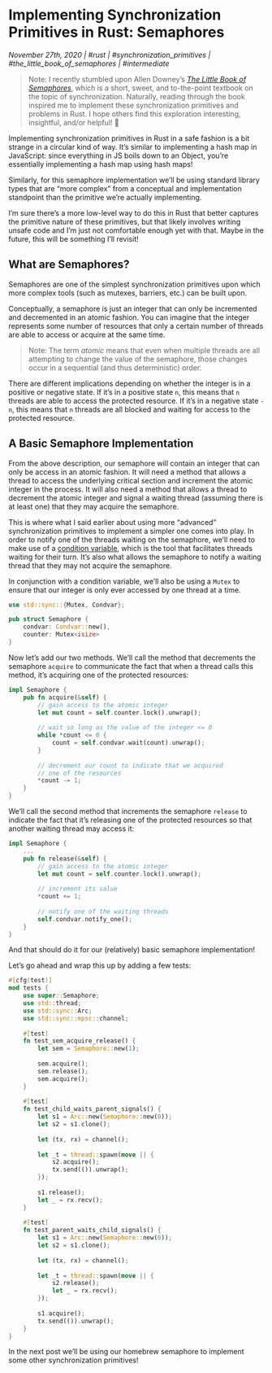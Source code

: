 # Implementing Synchronization Primitives in Rust: Semaphores
_November 27th, 2020 | #rust | #synchronization_primitives | #the_little_book_of_semaphores | #intermediate_

> Note: I recently stumbled upon Allen Downey’s [_The Little Book of Semaphores_](https://greenteapress.com/wp/semaphores), which is a short, sweet, and to-the-point textbook on the topic of synchronization. 
> Naturally, reading through the book inspired me to implement these synchronization primitives and problems in Rust.
> I hope others find this exploration interesting, insightful, and/or helpful! 🙂

Implementing synchronization primitives in Rust in a safe fashion is a bit strange in a circular kind of way. It’s similar to implementing a hash map in JavaScript: since everything in JS boils down to an Object, you’re essentially implementing a hash map using hash maps!

Similarly, for this semaphore implementation we’ll be using standard library types that are “more complex” from a conceptual and implementation standpoint than the primitive we’re actually implementing. 

I’m sure there’s a more low-level way to do this in Rust that better captures the primitive nature of these primitives, but that likely involves writing unsafe code and I’m just not comfortable enough yet with that. Maybe in the future, this will be something I’ll revisit! 

## What are Semaphores?

Semaphores are one of the simplest synchronization primitives upon which more complex tools (such as mutexes, barriers, etc.) can be built upon. 

Conceptually, a semaphore is just an integer that can only be incremented and decremented in an atomic fashion. You can imagine that the integer represents some number of resources that only a certain number of threads are able to access or acquire at the same time. 

> Note: The term _atomic_ means that even when multiple threads are all attempting to change the value of the semaphore, those changes occur in a sequential (and thus deterministic) order. 

There are different implications depending on whether the integer is in a positive or negative state. If it’s in a positive state `n`, this means that `n` threads are able to access the protected resource. If it’s in a negative state `-n`, this means that `n` threads are all blocked and waiting for access to the protected resource. 

## A Basic Semaphore Implementation

From the above description, our semaphore will contain an integer that can only be access in an atomic fashion. It will need a method that allows a thread to access the underlying critical section and increment the atomic integer in the process. It will also need a method that allows a thread to decrement the atomic integer and signal a waiting thread (assuming there is at least one) that they may acquire the semaphore. 

This is where what I said earlier about using more “advanced” synchronization primitives to implement a simpler one comes into play. In order to notify one of the threads waiting on the semaphore, we’ll need to make use of a [condition variable][condvar], which is the tool that facilitates threads waiting for their turn. It’s also what allows the semaphore to notify a waiting thread that they may not acquire the semaphore.  

In conjunction with a condition variable, we’ll also be using a `Mutex` to ensure that our integer is only ever accessed by one thread at a time. 

```rust
use std::sync::{Mutex, Condvar};

pub struct Semaphore {
    condvar: Condvar::new(),	
    counter: Mutex<isize>
}
```

Now let’s add our two methods. We’ll call the method that decrements the semaphore `acquire` to communicate the fact that when a thread calls this method, it’s acquiring one of the protected resources:

```rust
impl Semaphore {
	pub fn acquire(&self) {
		// gain access to the atomic integer 
		let mut count = self.counter.lock().unwrap();
		
		// wait so long as the value of the integer <= 0
		while *count <= 0 {
			count = self.condvar.wait(count).unwrap();
		}
		
		// decrement our count to indicate that we acquired
		// one of the resources
		*count -= 1;	
	}
}
```

We’ll call the second method that increments the semaphore `release` to indicate the fact that it’s releasing one of the protected resources so that another waiting thread may access it:

```rust
impl Semaphore {
	...
	pub fn release(&self) {
		// gain access to the atomic integer
		let mut count = self.counter.lock().unwrap();
		
		// increment its value 
		*count += 1;
		
		// notify one of the waiting threads 
		self.condvar.notify_one();
	}
}
```

And that should do it for our (relatively) basic semaphore implementation! 

Let’s go ahead and wrap this up by adding a few tests:

```rust
#[cfg(test)]
mod tests {
    use super::Semaphore;
    use std::thread;
    use std::sync::Arc;
    use std::sync::mpsc::channel;
  
    #[test]
    fn test_sem_acquire_release() {
	    let sem = Semaphore::new(1);
	  
	    sem.acquire();
	    sem.release();
	    sem.acquire();
    }
  
    #[test]
    fn test_child_waits_parent_signals() {
	    let s1 = Arc::new(Semaphore::new(0));
	    let s2 = s1.clone();
	  
	    let (tx, rx) = channel();
	  
	    let _t = thread::spawn(move || {
		    s2.acquire();
		    tx.send(()).unwrap();
	    });
	  
	    s1.release();
	    let _ = rx.recv();
    }
  
    #[test]
    fn test_parent_waits_child_signals() {
	    let s1 = Arc::new(Semaphore::new(0));
	    let s2 = s1.clone();
	  
	    let (tx, rx) = channel();
	  
	    let _t = thread::spawn(move || {
		    s2.release();
		    let _ = rx.recv();
	    });
	  
	    s1.acquire();
	    tx.send(()).unwrap();
    }
}
```

In the next post we’ll be using our homebrew semaphore to implement some other synchronization primitives!

[condvar]: https://doc.rust-lang.org/std/sync/struct.Condvar.html
